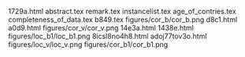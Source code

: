 1729a.html
abstract.tex
remark.tex
instancelist.tex
age_of_contries.tex
completeness_of_data.tex
b849.tex
figures/cor_b/cor_b.png
d8c1.html
a0d9.html
figures/cor_v/cor_v.png
14e3a.html
1438e.html
figures/loc_b1/loc_b1.png
8icsl8no4h8.html
adoj77tov3o.html
figures/loc_v/loc_v.png
figures/cor_b1/cor_b1.png